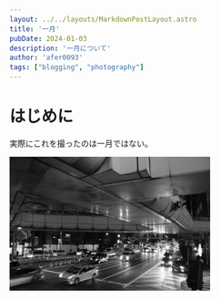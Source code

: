 ```yaml
---
layout: ../../layouts/MarkdownPostLayout.astro
title: '一月'
pubDate: 2024-01-03
description: '一月について'
author: 'afer0093'
tags: ["blogging", "photography"]
---
```


# はじめに
実際にこれを撮ったのは一月ではない。

<img src="https://raw.githubusercontent.com/afer0093/photos/master/public/images/DSC_4927.JPG?token=GHSAT0AAAAAACMIYCZVU3J3HECUTOYJHBAQZMZNLOQ" width="70%">